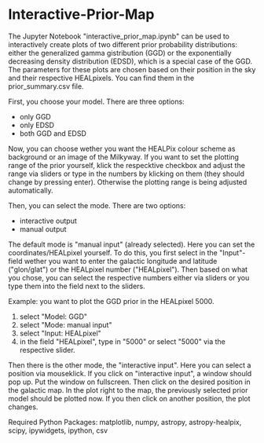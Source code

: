 # Interactive-Prior-Map

The Jupyter Notebook "interactive_prior_map.ipynb" can be used to interactively create plots of two different prior probability distributions: either the generalized gamma gistribution (GGD) or the exponentially decreasing density distribution (EDSD), which is a special case of the GGD. The parameters for these plots are chosen based on their position in the sky and their respective HEALpixels. You can find them in the prior_summary.csv file.

First, you choose your model. There are three options: 

- only GGD
- only EDSD
- both GGD and EDSD

Now, you can choose wether you want the HEALPix colour scheme as background or an image of the Milkyway. 
If you want to set the plotting range of the prior yourself, klick the respecktive checkbox and adjust the range via sliders or type in the numbers by klicking on them (they should change by pressing enter). Otherwise the plotting range is being adjusted automatically.   


Then, you can select the mode. There are two options: 

- interactive output 
- manual output

The default mode is "manual input" (already selected). Here you can set the coordinates/HEALpixel yourself. To do this, you first select in the "Input"-field wether you want to enter the galactic longitude and latitude ("glon/glat") or the HEALpixel number ("HEALpixel"). Then based on what you chose, you can select the respective numbers either via sliders or you type them into the field next to the sliders. 

Example: you want to plot the GGD prior in the HEALpixel 5000. 

1. select "Model: GGD"   
2. select "Mode: manual input"
3. select "Input: HEALpixel"
4. in the field "HEALpixel", type in "5000" or select "5000" via the respective slider. 

Then there is the other mode, the "interactive input". Here you can select a position via mouseklick. If you click on "interactive input", a window should pop up. Put the window on fullscreen. Then click on the desired position in the galactic map. In the plot right to the map, the previously selected prior model should be plotted now. If you then click on another position, the plot changes.   

Required Python Packages: matplotlib, numpy, astropy, astropy-healpix, scipy, ipywidgets, ipython, csv



